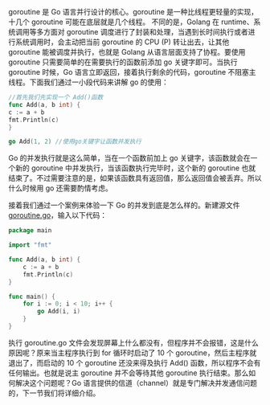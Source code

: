 goroutine 是 Go 语言并行设计的核心。goroutine 是一种比线程更轻量的实现，十几个 goroutine 可能在底层就是几个线程。 不同的是，Golang 在 runtime、系统调用等多方面对 goroutine
调度进行了封装和处理，当遇到长时间执行或者进行系统调用时，会主动把当前 goroutine 的 CPU (P) 转让出去，让其他 goroutine 能被调度并执行，也就是 Golang 从语言层面支持了协程。要使用 goroutine
只需要简单的在需要执行的函数前添加 go 关键字即可。当执行 goroutine 时候，Go 语言立即返回，接着执行剩余的代码，goroutine 不阻塞主线程。下面我们通过一小段代码来讲解 go 的使用：

```go
//首先我们先实现一个 Add()函数
func Add(a, b int) {
c := a + b
fmt.Println(c)
}

go Add(1, 2) //使用go关键字让函数并发执行
```

Go 的并发执行就是这么简单，当在一个函数前加上 go 关键字，该函数就会在一个新的 goroutine 中并发执行，当该函数执行完毕时，这个新的 goroutine
也就结束了。不过需要注意的是，如果该函数具有返回值，那么返回值会被丢弃。所以什么时候用 go 还需要酌情考虑。

接着我们通过一个案例来体验一下 Go 的并发到底是怎么样的。新建源文件 [goroutine.go](goroutine.go)，输入以下代码：

```go
package main

import "fmt"

func Add(a, b int) {
	c := a + b
	fmt.Println(c)
}

func main() {
	for i := 0; i < 10; i++ {
		go Add(i, i)
	}
}
```

执行 goroutine.go 文件会发现屏幕上什么都没有，但程序并不会报错，这是什么原因呢？原来当主程序执行到 for 循环时启动了 10 个 goroutine，然后主程序就退出了，而启动的 10 个 goroutine 还没来得及执行
Add() 函数，所以程序不会有任何输出。也就是说主 goroutine 并不会等待其他 goroutine 执行结束。那么如何解决这个问题呢？Go 语言提供的信道（channel）就是专门解决并发通信问题的，下一节我们将详细介绍。